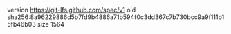 version https://git-lfs.github.com/spec/v1
oid sha256:8a96229886d5b7fd9b4886a71b594f0c3dd367c7b730bcc9a9f111b15fb46b03
size 1564
